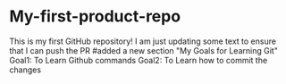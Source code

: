# My-first-product-repo
This is my first GitHub repository!
I am just updating some text to ensure that I can push the PR
#added a new section
"My Goals for Learning Git"
Goal1: To Learn Github commands
Goal2: To Learn how to commit the changes
